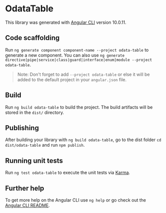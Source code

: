 # OdataTable

This library was generated with [Angular CLI](https://github.com/angular/angular-cli) version 10.0.11.

## Code scaffolding

Run `ng generate component component-name --project odata-table` to generate a new component. You can also use `ng generate directive|pipe|service|class|guard|interface|enum|module --project odata-table`.
> Note: Don't forget to add `--project odata-table` or else it will be added to the default project in your `angular.json` file. 

## Build

Run `ng build odata-table` to build the project. The build artifacts will be stored in the `dist/` directory.

## Publishing

After building your library with `ng build odata-table`, go to the dist folder `cd dist/odata-table` and run `npm publish`.

## Running unit tests

Run `ng test odata-table` to execute the unit tests via [Karma](https://karma-runner.github.io).

## Further help

To get more help on the Angular CLI use `ng help` or go check out the [Angular CLI README](https://github.com/angular/angular-cli/blob/master/README.md).
